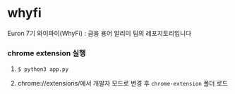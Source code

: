 # whyfi
Euron 7기 와이파이(WhyFi) : 금융 용어 알리미 팀의 레포지토리입니다


### chrome extension 실행
1. 
    ```(bash)
    $ python3 app.py
    ```
2. 
    chrome://extensions/에서 개발자 모드로 변경 후 `chrome-extension` 폴더 로드
